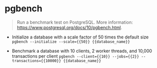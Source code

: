 # pgbench
> Run a benchmark test on PostgreSQL.
> More information: <https://www.postgresql.org/docs/10/pgbench.html>.

- Initialize a database with a scale factor of 50 times the default size
`pgbench --initialize --scale={{50}} {{database_name}}`

- Benchmark a database with 10 clients, 2 worker threads, and 10,000 transactions per client
`pgbench --client={{10}} --jobs={{2}} --transactions={{10000}} {{database_name}}`
